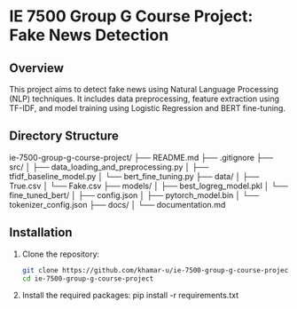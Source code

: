 # IE 7500 Group G Course Project: Fake News Detection

## Overview
This project aims to detect fake news using Natural Language Processing (NLP) techniques. It includes data preprocessing, feature extraction using TF-IDF, and model training using Logistic Regression and BERT fine-tuning.

## Directory Structure
ie-7500-group-g-course-project/ ├── README.md ├── .gitignore ├── src/ │ ├── data_loading_and_preprocessing.py │ ├── tfidf_baseline_model.py │ └── bert_fine_tuning.py ├── data/ │ ├── True.csv │ └── Fake.csv ├── models/ │ ├── best_logreg_model.pkl │ └── fine_tuned_bert/ │ ├── config.json │ ├── pytorch_model.bin │ └── tokenizer_config.json ├── docs/ │ └── documentation.md

## Installation
1. Clone the repository:
   ```bash
   git clone https://github.com/khamar-u/ie-7500-group-g-course-project.git
   cd ie-7500-group-g-course-project
2. Install the required packages:
   pip install -r requirements.txt
